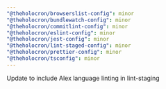 ```yaml
---
"@theholocron/browserslist-config": minor
"@theholocron/bundlewatch-config": minor
"@theholocron/commitlint-config": minor
"@theholocron/eslint-config": minor
"@theholocron/jest-config": minor
"@theholocron/lint-staged-config": minor
"@theholocron/prettier-config": minor
"@theholocron/tsconfig": minor
---
```


Update to include Alex language linting in lint-staging

